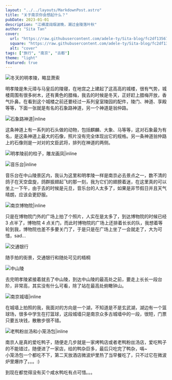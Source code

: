 ```yaml
---
layout: "../../layouts/MarkdownPost.astro"
title: "关于南京你会想起什么？"
pubDate: 2023-01-01
description: "江横渡阔烟波晚，潮过金陵落叶秋"
author: "Sita Tan"
cover:
  url: "https://raw.githubusercontent.com/adele-ty/Sita-blog/fc2df13567a5bbe766ebdf2f2b813f24ba4e8efd/public/Nanjing/IMG_1132(20230606-141814).JPG"
  square: "https://raw.githubusercontent.com/adele-ty/Sita-blog/fc2df13567a5bbe766ebdf2f2b813f24ba4e8efd/public/Nanjing/IMG_1132(20230606-141814).JPG"
  alt: "cover"
tags: ["旅行", "南京", "古都"]
theme: "light"
featured: true
---
```


![冬天的明孝陵，略显萧索](</public/Nanjing/IMG_1132(20230606-141814).JPG>)

明孝陵是朱元璋与马皇后的陵寝，在地宫之上建起了这高高的城楼，很有气势，城楼周围有很多树木，还有黄色的腊梅，我去的时候是冬天，正好赶上腊梅开放，香气扑鼻。在看到这个城楼之前还要经过一系列皇室陵园的配件，陵门、神道、享殿等等，下面一张就是有名的石象路神道，另一个神道是翁仲路。

![石象路神道|inline](/public/Nanjing/IMG_1138.png)

这条神道上有一系列的石头做的动物，包括麒麟、大象、马等等，这对石象最为有名，是这条神道上最大的石像，照片没有完全体现出它的规格。另一条神道翁仲路上的石像则是一对对的文臣武将，排列在神道的两侧。

![明孝陵前的柱子，雕龙画凤|inline](</public/Nanjing/IMG_1137(20230606-142027).JPG>)

![音乐台|inline](/public/Nanjing/IMG_1133.JPG)

音乐台在中山陵景区内，我认为这里和明孝陵一样是南京必去景点之一，数不清的鸽子在天空盘旋，鸽群振翅起飞的那一刻，我为它们的翅膀着迷，在这里真的可以坐上一下午，由于去的时候是元旦，音乐台的人太多了，如果是非节假日并且天气晴朗，应该会更舒服。

![南京博物院|inline](/public/Nanjing/IMG_1134.JPG)

只是在博物院门外的广场上拍了个照片，人实在是太多了，到达博物院的时候已经 3 点半了，博物院 4 点关门，而此时博物院的广场上还排着长长的队，我想着等轮到我，博物院也差不多要关门了，于是只是在广场上坐了一会就走了，大为可惜，sad...

![交通银行](</public/Nanjing/IMG_1135(20230606-141843).JPG>)

随手拍的街景，交通银行和随处可见的梧桐

![中山陵](/public/Nanjing/IMG_1136.JPG)

去完明孝陵紧接着就去了中山陵，到达中山陵的最高处之前，要走上长长一段台阶，非常高，其实没有什么可看，除了站在最高处俯瞰钟山。

![南京城墙|inline](/public/Nanjing/IMG_1140.JPG)

在城墙上拍照的我，我面对的方向是一个湖，不知道是不是玄武湖，湖边有一个篮球场，很多中学生在打篮球，这段城墙只是南京众多古城墙中的一段，很短，门票只要五块钱，散散步很不错。

![老鸭粉丝汤和小笼汤包|inline](</public/Nanjing/IMG_1139(20230606-142137).JPG>)

南京人是真的爱吃鸭子，随便走几步就是一家烤鸭店或者老鸭粉丝汤店，爱吃鸭子的不能错过，随便进了一家店，给的鸭杂巨多，最后只吃完了鸭杂，嗝~  
小笼汤包一个都吃不下，第二天放酒店微波炉里热了当早餐吃了，只不过它在微波炉里爆炸了。。。:)

到现在都觉得没有买个咸水鸭吃有点可惜。。。

